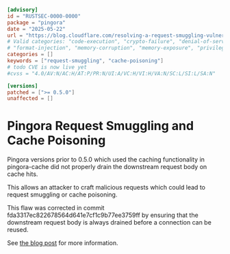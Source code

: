 ```toml
[advisory]
id = "RUSTSEC-0000-0000"
package = "pingora"
date = "2025-05-22"
url = "https://blog.cloudflare.com/resolving-a-request-smuggling-vulnerability-in-pingora/"
# Valid categories: "code-execution", "crypto-failure", "denial-of-service", "file-disclosure"
# "format-injection", "memory-corruption", "memory-exposure", "privilege-escalation"
categories = []
keywords = ["request-smuggling", "cache-poisoning"]
# todo CVE is now live yet
#cvss = "4.0/AV:N/AC:H/AT:P/PR:N/UI:A/VC:H/VI:H/VA:N/SC:L/SI:L/SA:N"

[versions]
patched = [">= 0.5.0"]
unaffected = []

```

# Pingora Request Smuggling and Cache Poisoning

Pingora versions prior to 0.5.0 which used the caching functionality in pingora-cache did not properly drain the downstream request body on cache hits.

This allows an attacker to craft malicious requests which could lead to request smuggling or cache poisoning.

This flaw was corrected in commit fda3317ec822678564d641e7cf1c9b77ee3759ff by ensuring that the downstream request body is always drained before a connection can be reused.

See [the blog post](https://blog.cloudflare.com/resolving-a-request-smuggling-vulnerability-in-pingora/) for more information.

